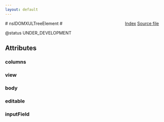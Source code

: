 ```yaml
---
layout: default
---
```

<div class='links' style='float:right'><a href="../index.html">Index</a>
<a href="http://dxr.mozilla.org/mozilla-central/source/dom/interfaces/xul/nsIDOMXULTreeElement.idl">Source file</a>
</div>
# nsIDOMXULTreeElement #
  
@status UNDER_DEVELOPMENT  
  

## Attributes ##

### columns ###

### view ###

### body ###

### editable ###

### inputField ###
